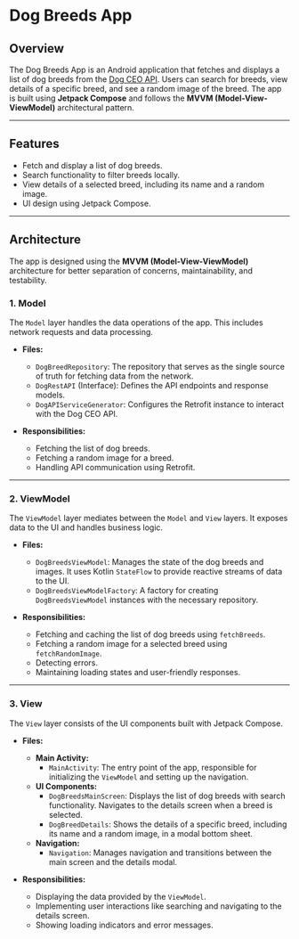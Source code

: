 # Dog Breeds App

## Overview
The Dog Breeds App is an Android application that fetches and displays a list of dog breeds from the [Dog CEO API](https://dog.ceo/dog-api/). Users can search for breeds, view details of a specific breed, and see a random image of the breed. The app is built using **Jetpack Compose** and follows the **MVVM (Model-View-ViewModel)** architectural pattern.

---

## Features
- Fetch and display a list of dog breeds.
- Search functionality to filter breeds locally.
- View details of a selected breed, including its name and a random image.
- UI design using Jetpack Compose.

---

## Architecture
The app is designed using the **MVVM (Model-View-ViewModel)** architecture for better separation of concerns, maintainability, and testability.

### **1. Model**
The `Model` layer handles the data operations of the app. This includes network requests and data processing.

- **Files:**
  - `DogBreedRepository`: The repository that serves as the single source of truth for fetching data from the network.
  - `DogRestAPI` (Interface): Defines the API endpoints and response models.
  - `DogAPIServiceGenerator`: Configures the Retrofit instance to interact with the Dog CEO API.

- **Responsibilities:**
  - Fetching the list of dog breeds.
  - Fetching a random image for a breed.
  - Handling API communication using Retrofit.

---

### **2. ViewModel**
The `ViewModel` layer mediates between the `Model` and `View` layers. It exposes data to the UI and handles business logic.

- **Files:**
  - `DogBreedsViewModel`: Manages the state of the dog breeds and images. It uses Kotlin `StateFlow` to provide reactive streams of data to the UI.
  - `DogBreedsViewModelFactory`: A factory for creating `DogBreedsViewModel` instances with the necessary repository.

- **Responsibilities:**
  - Fetching and caching the list of dog breeds using `fetchBreeds`.
  - Fetching a random image for a selected breed using `fetchRandomImage`.
  - Detecting errors.
  - Maintaining loading states and user-friendly responses.

---

### **3. View**
The `View` layer consists of the UI components built with Jetpack Compose.

- **Files:**
  - **Main Activity:**
    - `MainActivity`: The entry point of the app, responsible for initializing the `ViewModel` and setting up the navigation.
  - **UI Components:**
    - `DogBreedsMainScreen`: Displays the list of dog breeds with search functionality. Navigates to the details screen when a breed is selected.
    - `DogBreedDetails`: Shows the details of a specific breed, including its name and a random image, in a modal bottom sheet.
  - **Navigation:**
    - `Navigation`: Manages navigation and transitions between the main screen and the details modal.

- **Responsibilities:**
  - Displaying the data provided by the `ViewModel`.
  - Implementing user interactions like searching and navigating to the details screen.
  - Showing loading indicators and error messages.

